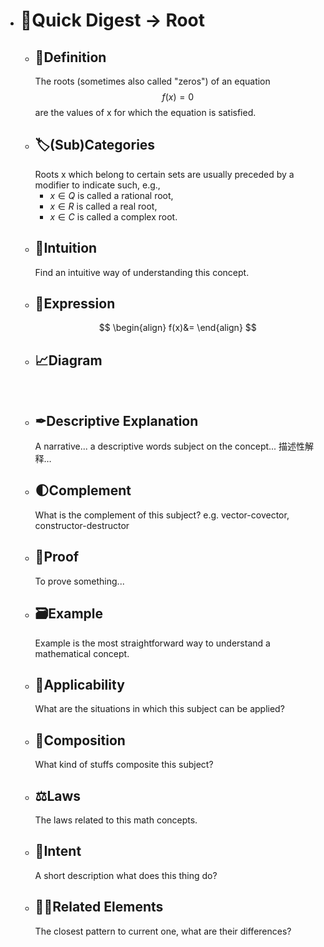 - # 🍴Quick Digest -> Root
	- ## 📝Definition
	  The roots (sometimes also called "zeros") of an equation
	  $$
	  f(x)=0
	  $$
	  are the values of x for which the equation is satisfied.
	- ## 🏷(Sub)Categories
	  Roots x which belong to certain sets are usually preceded by a modifier to indicate such, e.g.,
		- $x\in Q$ is called a rational root,
		- $x \in R$ is called a real root,
		- $x \in C$ is called a complex root.
	- ## 🧠Intuition
	  Find an intuitive way of understanding this concept.
	- ## 🧮Expression
	  $$
	  \begin{align}
	  f(x)&=
	  \end{align}
	  $$
	- ## 📈Diagram
	  ![name](../assets/name.png)
	- ## ✒Descriptive Explanation
	  A narrative... a descriptive words subject on the concept... 描述性解释…
	- ## 🌓Complement
	  What is the complement of this subject? e.g. vector-covector, constructor-destructor
	- ## 📏Proof 
	  To prove something...
	- ## 🗃Example
	  Example is the most straightforward way to understand a mathematical concept.
	- ## 🤳Applicability
	   What are the situations in which this subject can be applied?
	- ## 🧪Composition
	  What kind of stuffs composite this subject?
	- ## ⚖Laws
	  The laws related to this math concepts.
	- ## 🎯Intent
	   A short description what does this thing do?
	- ## 🙋‍♂️Related Elements
	   The closest pattern to current one, what are their differences?